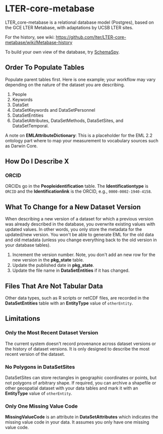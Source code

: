 # LTER-core-metabase

LTER_core-metabase is a relational database model (Postgres), based on the GCE LTER Metabase, with adaptations by UCSB LTER sites.

For the history, see wiki:
https://github.com/lter/LTER-core-metabase/wiki/Metabase-history

To build your own view of the database, try [SchemaSpy](ERD/how_to_schemaSpy).

## Order To Populate Tables

Populate parent tables first. Here is one example; your workflow may vary depending on the nature of the dataset you are describing.

1. People
2. Keywords
3. DataSet
4. DataSetKeywords and DataSetPersonnel
5. DataSetEntities
6. DataSetAttributes, DataSetMethods, DataSetSites, and DataSetTemporal.

A note on **EMLAttributeDictionary**: This is a placeholder for the EML 2.2 ontology part where to map your measurement to vocabulary sources such as Darwin Core.

## How Do I Describe X

### ORCID

ORCIDs go in the **Peopleidentification** table. The **Identificationtype** is `ORCID` and the **Identificationlink** is the ORCID, e.g., `0000-0002-1940-4158`.

## What To Change for a New Dataset Version

When describing a new version of a dataset for which a previous version was already described in the database, you overwrite existing values with updated values. In other words, you only store the metadata for the updated/new version. You won't be able to generate EML for the old data and old metadata (unless you change everything back to the old version in your database tables).

1. Increment the version number. Note, you don't add an new row for the new version in the **pkg_state** table.
2. Update the published date in **pkg_state**.
3. Update the file name in **DataSetEntities** if it has changed.

## Files That Are Not Tabular Data

Other data types, such as R scripts or netCDF files, are recorded in the **DataSetEntities** table with an **EntityType** value of `otherEntity`.

## Limitations

### Only the Most Recent Dataset Version

The current system doesn't record provenance across dataset versions or the history of dataset versions. It is only designed to describe the most recent version of the dataset.

### No Polygons in DataSetSites

DataSetSites can store rectangles in geographic coordinates or points, but not polygons of arbitrary shape.  If required, you can archive a shapefile or other geospatial dataset with your data tables and mark it with an **EntityType** value of `otherEntity`.

### Only One Missing Value Code

**MissingValueCode** is an attribute in **DataSetAttributes** which indicates the missing value code in your data. It assumes you only have one missing value code.
